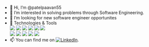 - 👋 Hi, I’m @patelpaavan55
- 👀 I’m interested in solving problems through Software Engineering.
- 💞️ I’m looking for new software engineer opportunites
- 🔧 Technologies & Tools
<br>![](https://img.shields.io/badge/OS-Linux-informational?style=flat&logo=<LOGO_NAME>&logoColor=white&color=2bbc8a) ![](https://img.shields.io/badge/OS-Windows-informational?style=flat&logo=<LOGO_NAME>&logoColor=white&color=2bbc8a) ![](https://img.shields.io/badge/OS-MacOS-informational?style=flat&logo=<LOGO_NAME>&logoColor=white&color=2bbc8a) ![](https://img.shields.io/badge/Code-Python-informational?style=flat&logo=<LOGO_NAME>&logoColor=white&color=2bbc8a) ![](https://img.shields.io/badge/Code-Java-informational?style=flat&logo=<LOGO_NAME>&logoColor=white&color=2bbc8a) ![](https://img.shields.io/badge/Code-Javascript-informational?style=flat&logo=<LOGO_NAME>&logoColor=white&color=2bbc8a) <br> ![](https://img.shields.io/badge/Code-React-informational?style=flat&logo=<LOGO_NAME>&logoColor=white&color=2bbc8a) ![](https://img.shields.io/badge/Tools-Spark-informational?style=flat&logo=<LOGO_NAME>&logoColor=white&color=2bbc8a) ![](https://img.shields.io/badge/Tools-Android-informational?style=flat&logo=<LOGO_NAME>&logoColor=white&color=2bbc8a) ![](https://img.shields.io/badge/Cloud-AWS-informational?style=flat&logo=<LOGO_NAME>&logoColor=white&color=2bbc8a) ![](https://img.shields.io/badge/Cloud-GCP-informational?style=flat&logo=<LOGO_NAME>&logoColor=white&color=2bbc8a)
- 📫 You can find me on [![LinkedIn][1.2]][1].
<!-- Icons -->
[1.2]: https://raw.githubusercontent.com/MartinHeinz/MartinHeinz/master/linkedin-3-16.png (LinkedIn icon without padding)

<!-- Links to your social media accounts -->
[1]: https://www.linkedin.com/in/heinz-martin/
<!---
patelpaavan55/patelpaavan55 is a ✨ special ✨ repository because its `README.md` (this file) appears on your GitHub profile.
You can click the Preview link to take a look at your changes.
--->
